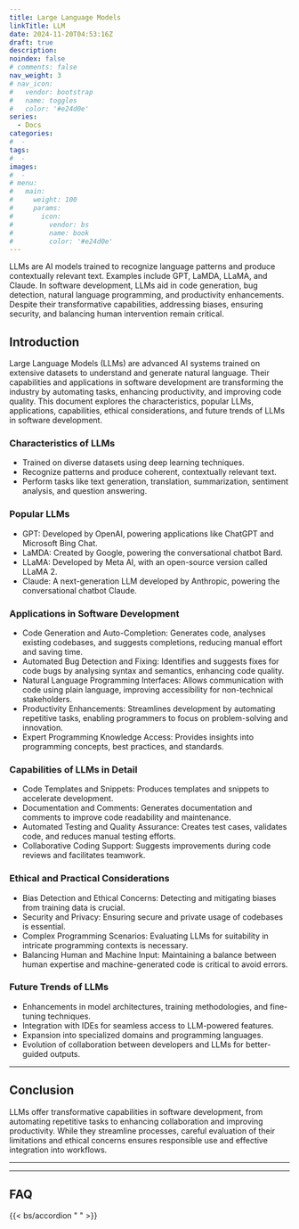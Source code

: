 ```yaml
---
title: Large Language Models
linkTitle: LLM
date: 2024-11-20T04:53:16Z
draft: true
description:
noindex: false
# comments: false
nav_weight: 3
# nav_icon:
#   vendor: bootstrap
#   name: toggles
#   color: '#e24d0e'
series:
  - Docs
categories:
#  -
tags:
#  -
images:
#  -
# menu:
#   main:
#     weight: 100
#     params:
#       icon:
#         vendor: bs
#         name: book
#         color: '#e24d0e'
---
```


LLMs are AI models trained to recognize language patterns and produce contextually relevant text. Examples include GPT, LaMDA, LLaMA, and Claude. In software development, LLMs aid in code generation, bug detection, natural language programming, and productivity enhancements. Despite their transformative capabilities, addressing biases, ensuring security, and balancing human intervention remain critical.

## Introduction

Large Language Models (LLMs) are advanced AI systems trained on extensive datasets to understand and generate natural language. Their capabilities and applications in software development are transforming the industry by automating tasks, enhancing productivity, and improving code quality. This document explores the characteristics, popular LLMs, applications, capabilities, ethical considerations, and future trends of LLMs in software development.

### Characteristics of LLMs

- Trained on diverse datasets using deep learning techniques.
- Recognize patterns and produce coherent, contextually relevant text.
- Perform tasks like text generation, translation, summarization, sentiment analysis, and question answering.

### Popular LLMs

- GPT: Developed by OpenAI, powering applications like ChatGPT and Microsoft Bing Chat.
- LaMDA: Created by Google, powering the conversational chatbot Bard.
- LLaMA: Developed by Meta AI, with an open-source version called LLaMA 2.
- Claude: A next-generation LLM developed by Anthropic, powering the conversational chatbot Claude.

### Applications in Software Development

- Code Generation and Auto-Completion: Generates code, analyses existing codebases, and suggests completions, reducing manual effort and saving time.
- Automated Bug Detection and Fixing: Identifies and suggests fixes for code bugs by analysing syntax and semantics, enhancing code quality.
- Natural Language Programming Interfaces: Allows communication with code using plain language, improving accessibility for non-technical stakeholders.
- Productivity Enhancements: Streamlines development by automating repetitive tasks, enabling programmers to focus on problem-solving and innovation.
- Expert Programming Knowledge Access: Provides insights into programming concepts, best practices, and standards.

### Capabilities of LLMs in Detail

- Code Templates and Snippets: Produces templates and snippets to accelerate development.
- Documentation and Comments: Generates documentation and comments to improve code readability and maintenance.
- Automated Testing and Quality Assurance: Creates test cases, validates code, and reduces manual testing efforts.
- Collaborative Coding Support: Suggests improvements during code reviews and facilitates teamwork.

### Ethical and Practical Considerations

- Bias Detection and Ethical Concerns: Detecting and mitigating biases from training data is crucial.
- Security and Privacy: Ensuring secure and private usage of codebases is essential.
- Complex Programming Scenarios: Evaluating LLMs for suitability in intricate programming contexts is necessary.
- Balancing Human and Machine Input: Maintaining a balance between human expertise and machine-generated code is critical to avoid errors.

### Future Trends of LLMs

- Enhancements in model architectures, training methodologies, and fine-tuning techniques.
- Integration with IDEs for seamless access to LLM-powered features.
- Expansion into specialized domains and programming languages.
- Evolution of collaboration between developers and LLMs for better-guided outputs.

---

## Conclusion

LLMs offer transformative capabilities in software development, from automating repetitive tasks to enhancing collaboration and improving productivity. While they streamline processes, careful evaluation of their limitations and ethical concerns ensures responsible use and effective integration into workflows.

---

---

## FAQ

{{< bs/accordion " " >}}
